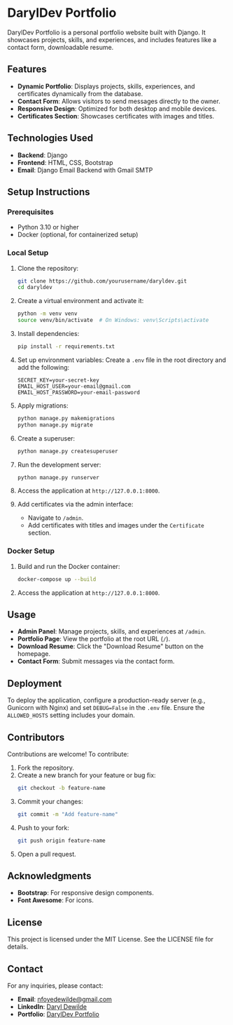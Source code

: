 # DarylDev Portfolio

DarylDev Portfolio is a personal portfolio website built with Django. It showcases projects, skills, and experiences, and includes features like a contact form, downloadable resume.

## Features

- **Dynamic Portfolio**: Displays projects, skills, experiences, and certificates dynamically from the database.
- **Contact Form**: Allows visitors to send messages directly to the owner.
- **Responsive Design**: Optimized for both desktop and mobile devices.
- **Certificates Section**: Showcases certificates with images and titles.

## Technologies Used

- **Backend**: Django
- **Frontend**: HTML, CSS, Bootstrap
- **Email**: Django Email Backend with Gmail SMTP

## Setup Instructions

### Prerequisites

- Python 3.10 or higher
- Docker (optional, for containerized setup)

### Local Setup

1. Clone the repository:
   ```bash
   git clone https://github.com/yourusername/daryldev.git
   cd daryldev
   ```

2. Create a virtual environment and activate it:
   ```bash
   python -m venv venv
   source venv/bin/activate  # On Windows: venv\Scripts\activate
   ```

3. Install dependencies:
   ```bash
   pip install -r requirements.txt
   ```

4. Set up environment variables:
   Create a `.env` file in the root directory and add the following:
   ```
   SECRET_KEY=your-secret-key
   EMAIL_HOST_USER=your-email@gmail.com
   EMAIL_HOST_PASSWORD=your-email-password
   ```

5. Apply migrations:
   ```bash
   python manage.py makemigrations
   python manage.py migrate
   ```

6. Create a superuser:
   ```bash
   python manage.py createsuperuser
   ```

7. Run the development server:
   ```bash
   python manage.py runserver
   ```

8. Access the application at `http://127.0.0.1:8000`.

9. Add certificates via the admin interface:
   - Navigate to `/admin`.
   - Add certificates with titles and images under the `Certificate` section.

### Docker Setup

1. Build and run the Docker container:
   ```bash
   docker-compose up --build
   ```

2. Access the application at `http://127.0.0.1:8000`.

## Usage

- **Admin Panel**: Manage projects, skills, and experiences at `/admin`.
- **Portfolio Page**: View the portfolio at the root URL (`/`).
- **Download Resume**: Click the "Download Resume" button on the homepage.
- **Contact Form**: Submit messages via the contact form.

## Deployment

To deploy the application, configure a production-ready server (e.g., Gunicorn with Nginx) and set `DEBUG=False` in the `.env` file. Ensure the `ALLOWED_HOSTS` setting includes your domain.

## Contributors

Contributions are welcome! To contribute:

1. Fork the repository.
2. Create a new branch for your feature or bug fix:
   ```bash
   git checkout -b feature-name
   ```
3. Commit your changes:
   ```bash
   git commit -m "Add feature-name"
   ```
4. Push to your fork:
   ```bash
   git push origin feature-name
   ```
5. Open a pull request.

## Acknowledgments

- **Bootstrap**: For responsive design components.
- **Font Awesome**: For icons.

## License

This project is licensed under the MIT License. See the LICENSE file for details.

## Contact

For any inquiries, please contact:
- **Email**: nfoyedewilde@gmail.com
- **LinkedIn**: [Daryl Dewilde](https://www.linkedin.com/in/nfoye-djomo-daryl-dewilde-0ba897311)
- **Portfolio**: [DarylDev Portfolio](https://daryldev.onrender.com)
